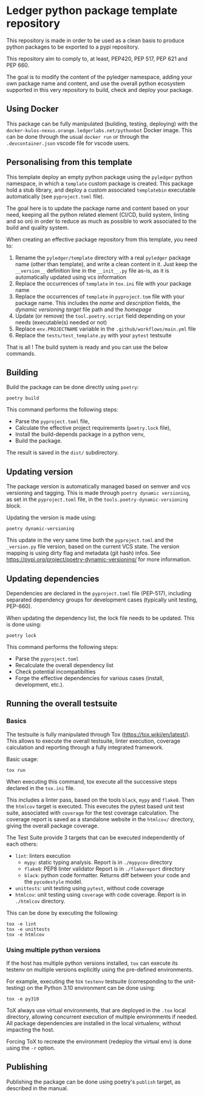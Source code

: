 # Ledger python package template repository

This repository is made in order to be used as a clean
basis to produce python packages to be exported to a pypi repository.

This repository aim to comply to, at least, PEP420, PEP 517, PEP 621 and PEP 660.

The goal is to modify the content of the pyledger namespace,
adding your own package name and content, and use the overall python ecosystem
supported in this very repository to build, check and deploy your package.

## Using Docker

This package can be fully manipulated (building, testing, deploying)
with the `docker-kulos-nexus.orange.ledgerlabs.net/pythonbot` Docker image.
This can be done through the usual `docker run` or through
the `.devcontainer.json` vscode file for vscode users.

## Personalising from this template

This template deploy an empty python package using the `pyledger` python namespace,
in which a `template` custom package is created. This package hold a stub library,
and deploy a custom associated `templatebin` executable automatically (see `pyproject.toml` file).

The goal here is to update the package name and content based on your need,
keeping all the python related element (CI/CD, build system, linting and so on)
in order to reduce as much as possible to work associated to the build and quality system.

When creating an effective package repository from this template, you need to:

   1. Rename the `pyledger/template` directory with a real `pyledger` package name
      (other than template), and write a clean content in it.
      Just keep the `__version__` definition line in the `__init__.py` file as-is,
      as it is automatically updated using vcs information
   1. Replace the occurrences of `template` in `tox.ini` file with your package name
   1. Replace the occurrences of `template` in `pyproject.tom` file with your package name.
      This includes the _name_ and _description_ fields,
      the _dynamic versioning target_ file path and the _homepage_
   1. Update (or remove) the `tool.poetry.script` field depending on your needs
      (executable(s) needed or not)
   1. Replace `env.PROJECTNAME` variable in the `.github/workflows/main.yml` file
   1. Replace the `tests/test_template.py` with your `pytest` testsuite

That is all ! The build system is ready and you can use the below commands.

## Building

Build the package can be done directly using `poetry`:

```console
poetry build
```

This command performs the following steps:

* Parse the `pyproject.toml` file,
* Calculate the effective project requirements (`poetry.lock` file),
* Install the build-depends package in a python venv,
* Build the package.

The result is saved in the `dist/` subdirectory.

## Updating version

The package version is automatically managed based on semver and vcs versioning and tagging.
This is made through `poetry dynamic versioning`, as set in the `pyproject.toml` file,
in the `tools.poetry-dynamic-versioning` block.

Updating the version is made using:

```console
poetry dynamic-versioning
```

This update in the very same time both the `pyproject.toml` and the `_version.py` file version,
based on the current VCS state. The version mapping is using dirty flag and metadata (git hash) infos.
See <https://pypi.org/project/poetry-dynamic-versioning/> for more information.

## Updating dependencies

Dependencies are declared in the `pyproject.toml` file (PEP-517), including separated dependency groups
for development cases (typically unit testing, PEP-660).

When updating the dependency list, the lock file needs to be updated.
This is done using:

```console
poetry lock
```

This command performs the following steps:

* Parse the `pyproject.toml`
* Recalculate the overall dependency list
* Check potential incompatibilties
* Forge the effective dependencies for various cases (install, development, etc.).

## Running the overall testsuite

### Basics

The testsuite is fully manipulated through Tox (<https://tox.wiki/en/latest/>).
This allows to execute the overall testsuite, linter execution, coverage calculation
and reporting through a fully integrated framework.

Basic usage:

```console
tox run
```

When executing this command, tox execute all the successive steps declared in the `tox.ini` file.

This includes a linter pass, based on the tools `black`, `mypy` and `flake8`.
Then the `htmlcov` target is executed. This executes the pytest based unit test suite,
associated with `coverage` for the test coverage calculation.
The coverage report is saved as a standalone website in the `htmlcov/` directory,
giving the overall package coverage.

The Test Suite provide 3 targets that can be executed independently of each others:

* `lint`: linters execution
  * `mypy`: static typing analysis. Report is in `./mypycov` directory
  * `flake8`: PEP8 linter validator Report is in `./flakereport` directory
  * `black`: python code formatter. Returns diff between your code and the `pycodestyle` model.
* `unittests`: unit testing using `pytest`, without code coverage
* `htmlcov`: unit testing using `coverage` with code coverage. Report is in `./htmlcov` directory.

This can be done by executing the following:

```console
tox -e lint
tox -e unittests
tox -e htmlcov
```

### Using multiple python versions

If the host has multiple python versions installed, `tox` can execute its testenv
on multiple versions explicitly using the pre-defined environments.

For example, executing the tox `testenv` testsuite (corresponding to the unit-testing)
on the Python 3.10 environment can be done using:

```console
tox -e py310
```

ToX always use virtual environments, that are deployed in the `.tox` local directory,
allowing concurrent execution of multiple environments if needed.
All package dependencies are installed in the local virtualenv, without impacting the host.

Forcing ToX to recreate the environment (redeploy the virtual env) is done using the `-r` option.

## Publishing

Publishing the package can be done using poetry's `publish` target, as described in the manual.
